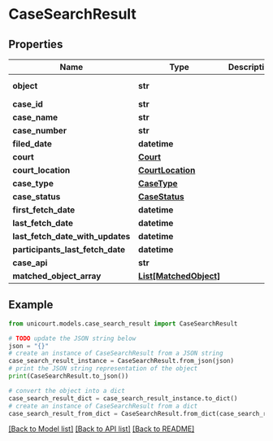 # CaseSearchResult


## Properties

Name | Type | Description | Notes
------------ | ------------- | ------------- | -------------
**object** | **str** |  | [default to 'CaseSearchResult']
**case_id** | **str** |  | 
**case_name** | **str** |  | 
**case_number** | **str** |  | 
**filed_date** | **datetime** |  | 
**court** | [**Court**](Court.md) |  | 
**court_location** | [**CourtLocation**](CourtLocation.md) |  | 
**case_type** | [**CaseType**](CaseType.md) |  | 
**case_status** | [**CaseStatus**](CaseStatus.md) |  | 
**first_fetch_date** | **datetime** |  | 
**last_fetch_date** | **datetime** |  | 
**last_fetch_date_with_updates** | **datetime** |  | 
**participants_last_fetch_date** | **datetime** |  | 
**case_api** | **str** |  | 
**matched_object_array** | [**List[MatchedObject]**](MatchedObject.md) |  | 

## Example

```python
from unicourt.models.case_search_result import CaseSearchResult

# TODO update the JSON string below
json = "{}"
# create an instance of CaseSearchResult from a JSON string
case_search_result_instance = CaseSearchResult.from_json(json)
# print the JSON string representation of the object
print(CaseSearchResult.to_json())

# convert the object into a dict
case_search_result_dict = case_search_result_instance.to_dict()
# create an instance of CaseSearchResult from a dict
case_search_result_from_dict = CaseSearchResult.from_dict(case_search_result_dict)
```
[[Back to Model list]](../README.md#documentation-for-models) [[Back to API list]](../README.md#documentation-for-api-endpoints) [[Back to README]](../README.md)


